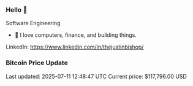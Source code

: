### Hello 🤙  

Software Engineering

- 🔭 I love computers, finance, and building things.
  
LinkedIn: https://www.linkedin.com/in/thejustinbishop/  


































































































































































































































































































































































































































































































































































































































































































































































































































### Bitcoin Price Update
Last updated: 2025-07-11 12:48:47 UTC
Current price: $117,796.00 USD

